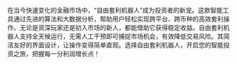 在当今快速变化的金融市场中，“自由套利机器人”成为投资者的新宠。这款智能工具通过先进的算法和大数据分析，帮助用户轻松实现跨平台、跨币种的高效套利操作。无论是资深玩家还是初入市场的新人，都能借助它获得稳定收益。自由套利机器人支持全天候运行，无需人工干预即可捕捉市场机会，有效降低交易风险。其简洁友好的界面设计，让操作变得简单直观。选择自由套利机器人，开启您的智能投资之旅，把握每一分利润增长点！